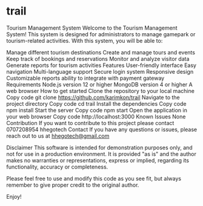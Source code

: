 # trail
Tourism Management System
Welcome to the Tourism Management System! This system is designed for administrators to manage gamepark or tourism-related activities. With this system, you will be able to:

Manage different tourism destinations
Create and manage tours and events
Keep track of bookings and reservations
Monitor and analyze visitor data
Generate reports for tourism activities
Features
User-friendly interface
Easy navigation
Multi-language support
Secure login system
Responsive design
Customizable reports
ability to integrate with payment gateway
Requirements
Node.js version 12 or higher
MongoDB version 4 or higher
A web browser
How to get started
Clone the repository to your local machine
Copy code
git clone https://github.com/karimkon/trail
Navigate to the project directory
Copy code
cd trail
Install the dependencies
Copy code
npm install
Start the server
Copy code
npm start
Open the application in your web browser
Copy code
http://localhost:3000
Known Issues
None
Contribution
If you want to contribute to this project please contact 0707208954 hhegotech
Contact
If you have any questions or issues, please reach out to us at hhegotech@gmail.com

Disclaimer
This software is intended for demonstration purposes only, and not for use in a production environment. It is provided "as is" and the author makes no warranties or representations, express or implied, regarding its functionality, accuracy or completeness.

Please feel free to use and modify this code as you see fit, but always remember to give proper credit to the original author.

Enjoy!
